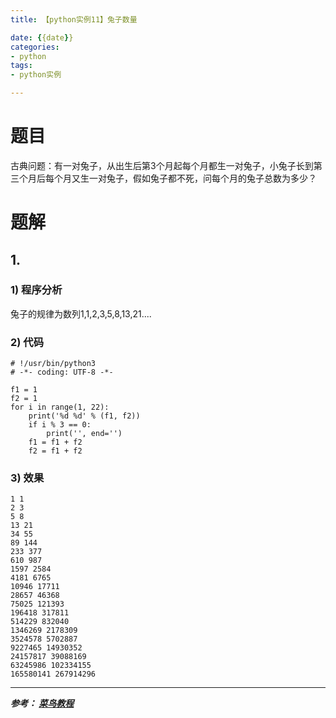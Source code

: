 ```yaml
---
title: 【python实例11】兔子数量

date: {{date}}
categories:
- python
tags:
- python实例

---
```

# 题目
古典问题：有一对兔子，从出生后第3个月起每个月都生一对兔子，小兔子长到第三个月后每个月又生一对兔子，假如兔子都不死，问每个月的兔子总数为多少？

# 题解
## 1.
### 1) 程序分析
兔子的规律为数列1,1,2,3,5,8,13,21....

### 2) 代码

```
# !/usr/bin/python3
# -*- coding: UTF-8 -*-

f1 = 1
f2 = 1
for i in range(1, 22):
    print('%d %d' % (f1, f2))
    if i % 3 == 0:
        print('', end='')
    f1 = f1 + f2
    f2 = f1 + f2

```

### 3) 效果
```
1 1
2 3
5 8
13 21
34 55
89 144
233 377
610 987
1597 2584
4181 6765
10946 17711
28657 46368
75025 121393
196418 317811
514229 832040
1346269 2178309
3524578 5702887
9227465 14930352
24157817 39088169
63245986 102334155
165580141 267914296
```


---
***参考：
[菜鸟教程](https://www.runoob.com/python/python-100-examples.html)***

